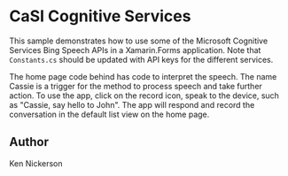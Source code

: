 CaSI Cognitive Services
=======================

This sample demonstrates how to use some of the Microsoft Cognitive Services Bing Speech APIs in a Xamarin.Forms application. Note that `Constants.cs` should be updated with API keys for the different services.

The home page code behind has code to interpret the speech. The name Cassie is a trigger for the method to process speech and take further action. To use the app, click on the record icon, speak to the device, such as "Cassie, say hello to John". The app will respond and record the conversation in the default list view on the home page.

Author
------

Ken Nickerson
